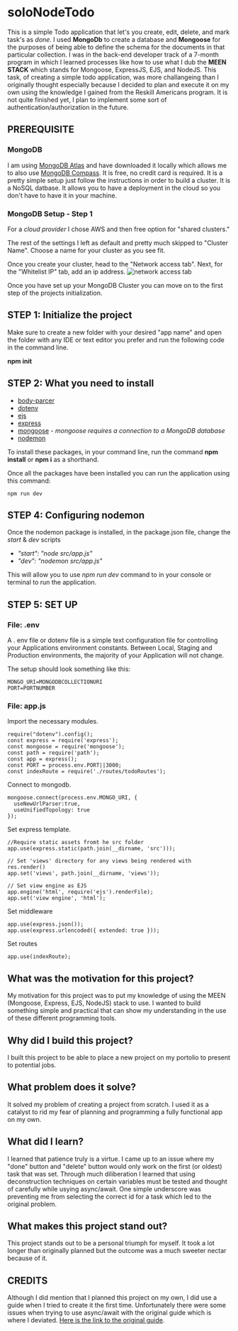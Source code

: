 # soloNodeTodo
This is a simple Todo application that let's you create, edit, delete, and mark task's as *done*.  I used **MongoDb** to create a database and **Mongoose** for the purposes of being able to define the schema for the documents in that particular collection. I was in the back-end developer track of a 7-month program in which I learned processes like how to use what I dub the **MEEN STACK** which stands for Mongoose, ExpressJS, EJS, and NodeJS. This task, of creating a simple todo application, was more challangeing than I originally thought especially because I decided to plan and execute it on my own using the knowledge I gained from the Reskill Americans program.  It is not quite finished yet, I plan to implement some sort of authentication/authorization in the future.

## PREREQUISITE
### MongoDB
I am using [MongoDB Atlas](https://www.mongodb.com/cloud/atlas/register) and have downloaded it locally which allows me to also use [MongoDB Compass](https://www.mongodb.com/products/compass).  It is free, no credit card is required. It is a pretty simple setup just follow the instructions in order to build a cluster. It is a NoSQL datbase.  It allows you to have a deployment in the cloud so you don't have to have it in your machine. 

### MongoDB Setup - Step 1
For a *cloud provider* I chose AWS and then free option for "shared clusters." 

The rest of the settings I left as default and pretty much skipped to "Cluster Name". Choose a name for your cluster as you see fit.

Once you create your cluster, head to the "Network access tab".
Next, for the "Whitelist IP" tab, add an ip address.
![network access tab](/Users/slickrick/desktop/network-access)

Once you have set up your MongoDB Cluster you can move on to the first step of the projects initialization.


## STEP 1: Initialize the project
Make sure to create a new folder with your desired "app name" and open the folder with any IDE or text editor you prefer and run the following code in the command line.

**npm init**

## STEP 2: What you need to install 
- [body-parcer](https://www.npmjs.com/package/body-parser)
- [dotenv](https://www.npmjs.com/package/dotenv)
- [ejs](https://www.npmjs.com/package/ejs)
- [express](https://www.npmjs.com/package/express)
- [mongoose](https://www.npmjs.com/package/mongoose) -
*mongoose requires a connection to a MongoDB database*
- [nodemon](https://www.npmjs.com/package/nodemon)

To install these packages, in your command line, run the command **npm install** or **npm i** as a shorthand. 

Once all the packages have been installed you can run the application using this command:
```
npm run dev
```

## STEP 4: Configuring nodemon
Once the nodemon package is installed, in the package.json file, change the *start* & *dev* scripts 
- *"start": "node src/app.js"*
- *"dev": "nodemon src/app.js"*

This will allow you to use *npm run dev* command to in your console or terminal to run the application.

## STEP 5: SET UP 
### File: .env

A . env file or dotenv file is a simple text configuration file for controlling your Applications environment constants. Between Local, Staging and Production environments, the majority of your Application will not change.

The setup should look something like this:
```
MONGO_URI=MONGODBCOLLECTIONURI
PORT=PORTNUMBER
```

### File: app.js

Import the necessary modules.
```
require("dotenv").config();
const express = require('express');
const mongoose = require('mongoose');
const path = require('path');
const app = express();
const PORT = process.env.PORT||3000;
const indexRoute = require('./routes/todoRoutes');
```

Connect to mongodb.
```
mongoose.connect(process.env.MONGO_URI, {
  useNewUrlParser:true,
  useUnifiedTopology: true
});
```

Set express template.
```
//Require static assets fromt he src folder
app.use(express.static(path.join(__dirname, 'src')));

// Set 'views' directory for any views being rendered with res.render()
app.set('views', path.join(__dirname, 'views'));

// Set view engine as EJS
app.engine('html', require('ejs').renderFile);
app.set('view engine', 'html');
```

Set middleware
```
app.use(express.json());
app.use(express.urlencoded({ extended: true }));
```

Set routes
```
app.use(indexRoute);
```

## What was the motivation for this project?
My motivation for this project was to put my knowledge of using the MEEN (Mongoose, Express, EJS, NodeJS) stack to use.  I wanted to build something simple and practical that can show my understanding in the use of these different programming tools.

## Why did I build this project?
I built this project to be able to place a new project on my portolio to present to potential jobs.

## What problem does it solve?
It solved my problem of creating a project from scratch.  I used it as a catalyst to rid my fear of planning and programming a fully functional app on my own.

## What did I learn?
I learned that patience truly is a virtue.  I came up to an issue where my "done" button and "delete" button would only work on the first (or oldest) task that was set.  Through much diliberation I learned that using deconstruction techniques on certain variables must be tested and thought of carefully while usying async/await. One simple underscore was preventing me from selecting the correct id for a task which led to the original problem.

## What makes this project stand out? 
This project stands out to be a personal triumph for myself.  It took a lot longer than originally planned but the outcome was a much sweeter nectar because of it.

## CREDITS
Although I did mention that I planned this project on my own, I did use a guide when I tried to create it the first time.  Unfortunately there were some issues when trying to use async/await with the original guide which is where I deviated.  [Here is the link to the original guide](https://dev.to/atultyagi612/build-a-basic-todo-app-with-nodejs-mongodb-20om).
